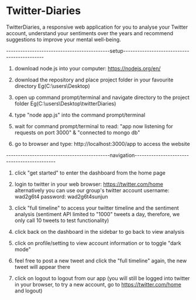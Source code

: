 # Twitter-Diaries
TwitterDiaries, a responsive web application for you to analyse your Twitter account, understand your sentiments over the years and recommend suggestions to improve your mental well-being.

--------------------------------------------setup--------------------------------------------

1. download node.js into your computer: https://nodejs.org/en/

2. download the repository and place project folder in your favourite directory Eg(C:\users\Desktop)

3. open up command prompt/terminal and navigate directory to the project folder Eg(C:\users\Desktop\twitterDiaries)

4. type "node app.js" into the command prompt/terminal

5. wait for command prompt/terminal to read:
   "app now listening for requests on port 3000" & "connected to mongo db"

6. go to browser and type: http://localhost:3000/app to access the website

--------------------------------------------navigation--------------------------------------------

1. click "get started" to enter the dashboard from the home page

2. login to twitter in your web browser: https://twitter.com/home alternatively you can use our group's twitter account
   username: wad2g6t4
   password: wad2g6t4sunjun

3. click "full timeline" to access your twitter timeline and the sentiment analysis (sentiment API limited to "1000" tweets a day, therefore, we only call 10 tweets to test functionality)

4. click back on the dashboard in the sidebar to go back to view analysis

5. click on profile/setting to view account information or to toggle "dark mode"

6. feel free to post a new tweet and click the "full timeline" again, the new tweet will appear there

7. click on logout to logout from our app (you will still be logged into twitter in your browser, to try a new account, go to https://twitter.com/home and logout)
